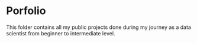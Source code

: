 # Porfolio
This folder contains all my public projects done during my journey as a data scientist from beginner to intermediate level.
